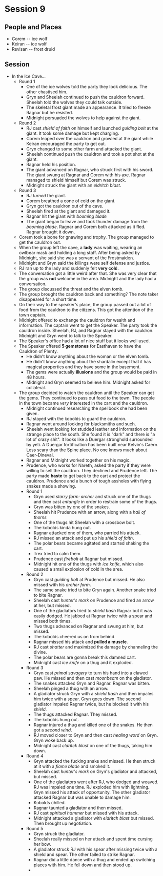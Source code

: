 # Session 9
## People and Places
* Corem -- ice wolf
* Keiran -- ice wolf
* Revisan -- frost druid
## Session
* In the Ice Cave...
	* Round 1
		* One of the ice wolves told the party they look delicious. The other chastised him.
		* Gryn and Sheelah continued to push the cauldron forward. Sheelah told the wolves they could talk outside.
		* The skeletal frost giant made an appearance. It tried to freeze Ragnar but he resisted.
		* Midnight persuaded the wolves to help against the giant.
	* Round 2
		* RJ cast _shield of faith_ on himself and launched _guiding bolt_ at the giant. It took some damage but kept charging.
		* Corem leaped over the cauldron and growled at the giant while Keiran encouraged the party to get out.
		* Gryn changed to some other farm and attacked the giant.
		* Sheelah continued push the cauldron and took a pot shot at the giant.
		* Ragnar held his position.
		* The giant advanced on Ragnar, who struck first with his sword. The giant swung at Ragnar and Corem with his axe. Ragnar managed to shield himself but Corem was struck.
		* Midnight struck the giant with an _eldritch blast_.
	* Round 3
		* RJ _turned_ the giant.
		* Corem breathed a cone of cold on the giant.
		* Gryn got the cauldron out of the cave.
		* Sheelah fired at the giant and damaged it.
		* Ragnar hit the giant with _booming blade_
		* The giant began to leave and took thunder damage from the _booming blade_. Ragnar and Corem both attacked as it fled. Ragnar brought it down.
	* Corem took a bone for gnawing and trophy. The group managed to get the cauldron out.
	* When the group left the cave, a **lady** was waiting, wearing an owlbear mask and holding a long staff. After being asked by Midnight, she said she was a servant of the Frostmaiden.
	* Midnight and Gryn said the killings were self defense and justice.
	* RJ ran up to the lady and suddenly felt **very cold**.
	* The conversation got a little weird after that. She was very clear that the group was **not** welcome in the area. Midnight and the lady had a conversation.
	* The group discussed the threat and the elven tomb.
	* The group brought the cauldron back and something? The note taker disappeared for a short time.
	* On their way to the speaker's place, the group passed out a lot of food from the cauldron to the citizens. This got the attention of the town captain.
	* Midnight offered to exchange the cauldron for wealth and information. The captain went to get the Speaker. The party took the cauldron inside. Sheelah, RJ, and Ragnar stayed with the cauldron. Midnight and Gryn went to talk to the Speaker.
	* The Speaker's office had a lot of nice stuff but it looks well used.
	* The Speaker offered **5 gemstones** for Easthaven to have the Cauldron of Plenty.
		* He didn't know anything about the woman or the elven tomb.
		* He didn't know anything about the shardalin except that it has magical properties and they have some in the basement.
		* The gems were actually **illusions** and the group would be paid in 48 hours.
		* Midnight and Gryn seemed to believe him. Midnight asked for collateral.
	* The group decided to watch the cauldron until the Speaker can get the gems. They continued to pass out food to the town. The people in the town became _very_ interested in the cart and the cauldron.
		* Midnight continued researching the spellbook she had been given.
		* RJ stayed with the kobolds to guard the cauldron.
		* Ragnar went around looking for blacksmiths and such.
		* Sheelah went looking for studded leather and information on the strange place to the south. She found it is "dark" and there is "a lot of crazy shit". It looks like a Duergar stronghold surrounded by yeti. A Duergar fortification has been built near Kelvin's Caern. Less scary than the Spine place. No one knows much about Caer-Dineval.
		* Ragnar and Midnight worked together on his magic.
		* Prudence, who works for Nareth, asked the party if they were willing to sell the cauldron. They declined and Prudence left. The party made **haste** to get back to the cart and protect the cauldron. Prudence and a bunch of tough assholes with flying snakes made a showing.
		* Round 1
			* Gryn used _starry form: archer_ and struck one of the thugs and then cast _entangle_ in order to restrain some of the thugs.
			* Gryn was bitten by one of the snakes.
			* Sheelah hit Prudence with an arrow, along with a _hail of thorns_
			* One of the thugs hit Sheelah with a crossbow bolt.
			* The kobolds kinda hung out.
			* Ragnar attacked one of them, who parried his attack.
			* RJ missed an attack and put up his _shield of faith_.
			* The polar bears became agitated and started shaking the cart.
			* Trex tried to calm them.
			* Prudence cast _firebolt_ at Ragnar but missed.
			* Midnight hit one of the thugs with _ice knife_, which also caused a small explosion of cold in the area.
		* Round 2
			* Gryn cast _guiding bolt_ at Prudence but missed. He also missed with his _archer form_.
			* The same snake tried to bite Gryn again. Another snake tried to bite Ragnar.
			* Sheelah cast _hunter's mark_ on Prudence and fired an arrow at her, but missed.
			* One of the gladiators tried to _shield bash_ Ragnar but it was easily dodged. He jabbed at Ragnar twice with a spear and missed both times.
			* Two thugs advanced on Ragnar and swung at him, but missed.
			* The kobolds cheered us on from behind.
			* Ragnar missed his attack and **pulled a muscle**.
			* RJ cast _shatter_ and maximized the damage by channeling the divine.
			* The polar bears are gonna break this damned cart.
			* Midnight cast _ice knife_ on a thug and it exploded.
		* Round 3
			* Gryn cast _primal savagery_ to turn his hand into a clawed paw. He missed and then cast _moonbeam_ on the gladiator.
			* The snakes attacked Gryn and Ragnar. Ragnar was bitten.
			* Sheelah pinged a thug with an arrow.
			* A gladiator struck Gryn with a _shield bash_ and then impales him twice with a spear. Gryn goes down. The second gladiator impaled Ragnar twice, but he blocked it with his _shield_.
			* The thugs attacked Ragnar. They missed.
			* The kobolds hung out.
			* Ragnar injured a thug and killed one of the snakes. He then got a _second wind_.
			* RJ moved closer to Gryn and then cast _healing word_ on Gryn. Gryn woke back up.
			* Midnight cast _eldritch blast_ on one of the thugs, taking him down.
		* Round 4
			* Gryn attacked the fucking snake and missed. He then struck at it with a _flame blade_ and smoked it.
			* Sheelah cast _hunter's mark_ on Gryn's gladiator and attacked, but missed.
			* One of the gladiators went after RJ, who dodged and weaved. RJ was impaled one time. RJ exploded him with lightning. Gryn missed his attack of opportunity. The other gladiator attacked Ragnar but was unable to damage him.
			* Kobolds chilled.
			* Ragnar taunted a gladiator and then missed.
			* RJ cast _spiritual hammer_ but missed with his attack.
			* Midnight attacked a gladiator with _eldritch blast_ but missed. Then brought up negotiation.
		* Round 5
			* Gryn struck the gladiator.
			* Sheelah really missed on her attack and spent time cursing her bow.
			* A gladiator struck RJ with his spear after missing twice with a shield and spear. The other failed to strike Ragnar.
			* Ragnar did a little dance with a thug and ended up switching places with him. He fell down and then stood up.
			* 
<!--stackedit_data:
eyJoaXN0b3J5IjpbLTQ4MDQwNDY4NCwtNjQzMTQ1NDE1LDE3MD
YyODQxNDMsMTE5Mzg3MzA1Nyw0MzQ1MTQxNTksLTEzODk4NzU4
MDksLTIwMjIwNDI4NTEsLTE5NDM2NDg3NDgsLTYwNzI1MjQwNC
wtNDEyNTg0MzIyLDEyNDMzNDY0MjksLTE3NDQyNTg0NjAsLTE5
OTY5MDE5ODcsNTMyNzAzMDUzLC0xOTc5ODc5NTQ3LC04MTE1Mz
UzOSwtMTUxMzE3OTg3MywtMTEyNDYzOTAxNV19
-->